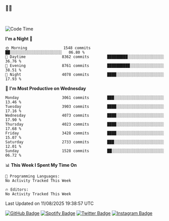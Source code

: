 ### 🤙🍺

<!-- <a href="https://github-readme-stats.vercel.app/api?username=hzak2xx&count_private=true&show_icons=true&theme=dracula">
  <img align="center" src="https://github-readme-stats.vercel.app/api?username=hzak2xx&count_private=true&show_icons=true&theme=dracula" />
</a>
</br> -->
</br>

<!--START_SECTION:waka-->
![Code Time](http://img.shields.io/badge/Code%20Time-4%2C209%20hrs%2040%20mins-blue)

**I'm a Night 🦉** 

```text
🌞 Morning                1548 commits        ██░░░░░░░░░░░░░░░░░░░░░░░   06.80 % 
🌆 Daytime                8362 commits        █████████░░░░░░░░░░░░░░░░   36.76 % 
🌃 Evening                8761 commits        ██████████░░░░░░░░░░░░░░░   38.51 % 
🌙 Night                  4078 commits        ████░░░░░░░░░░░░░░░░░░░░░   17.93 % 
```
📅 **I'm Most Productive on Wednesday** 

```text
Monday                   3061 commits        ███░░░░░░░░░░░░░░░░░░░░░░   13.46 % 
Tuesday                  3903 commits        ████░░░░░░░░░░░░░░░░░░░░░   17.16 % 
Wednesday                4073 commits        ████░░░░░░░░░░░░░░░░░░░░░   17.90 % 
Thursday                 4023 commits        ████░░░░░░░░░░░░░░░░░░░░░   17.68 % 
Friday                   3428 commits        ████░░░░░░░░░░░░░░░░░░░░░   15.07 % 
Saturday                 2733 commits        ███░░░░░░░░░░░░░░░░░░░░░░   12.01 % 
Sunday                   1528 commits        ██░░░░░░░░░░░░░░░░░░░░░░░   06.72 % 
```


📊 **This Week I Spent My Time On** 

```text
💬 Programming Languages: 
No Activity Tracked This Week

🔥 Editors: 
No Activity Tracked This Week
```


 Last Updated on 11/08/2025 19:38:57 UTC
<!--END_SECTION:waka-->

[![GitHub Badge](https://img.shields.io/badge/GitHub-100000?style=for-the-badge&logo=github&logoColor=white)](https://github.com/hzak2xx)
[![Spotify Badge](https://img.shields.io/badge/Spotify-1ED760?&style=for-the-badge&logo=spotify&logoColor=white)](https://open.spotify.com/user/uf90s6sbbh75a1mt44clkhkvf)
[![Twitter Badge](https://img.shields.io/badge/Twitter-1DA1F2?style=for-the-badge&logo=twitter&logoColor=white)](https://twitter.com/hzak2xx)
[![Instagram Badge](https://img.shields.io/badge/Instagram-E4405F?style=for-the-badge&logo=instagram&logoColor=white)](https://www.instagram.com/hzak2xx/)
